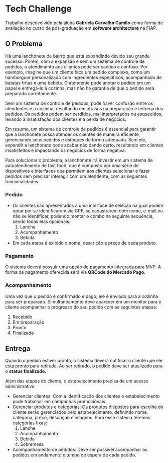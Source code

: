 # Tech Challenge
Trabalho desenvolvido pela aluna **Gabriela Carvalho Camilo** como forma de avaliação no curso de pós-graduação em **software architecture** na FIAP.

## O Problema

Há uma lanchonete de bairro que está expandindo devido seu grande sucesso. Porém, com a
expansão e sem um sistema de controle de pedidos, o atendimento aos clientes pode ser
caótico e confuso. Por exemplo, imagine que um cliente faça um pedido complexo, como um
hambúrguer personalizado com ingredientes específicos, acompanhado de batatas fritas e uma
bebida. O atendente pode anotar o pedido em um papel e entregá-lo à cozinha, mas não há
garantia de que o pedido será preparado corretamente.

Sem um sistema de controle de pedidos, pode haver confusão entre os atendentes e a cozinha,
resultando em atrasos na preparação e entrega dos pedidos. Os pedidos podem ser perdidos,
mal interpretados ou esquecidos, levando à insatisfação dos clientes e a perda de negócios.

Em resumo, um sistema de controle de pedidos é essencial para garantir que a lanchonete
possa atender os clientes de maneira eficiente, gerenciando seus pedidos e estoques de forma
adequada. Sem ele, expandir a lanchonete pode acabar não dando certo, resultando em clientes
insatisfeitos e impactando os negócios de forma negativa.

Para solucionar o problema, a lanchonete irá investir em um sistema de autoatendimento de
fast food, que é composto por uma série de dispositivos e interfaces que permitem aos clientes
selecionar e fazer pedidos sem precisar interagir com um atendente, com as seguintes
funcionalidades:

### Pedido

- Os clientes são apresentados a uma interface de seleção na qual podem optar por se
identificarem via CPF, se cadastrarem com nome, e-mail ou não se identificar, podendo
montar o combo na seguinte sequência, sendo todas elas opcionais:
    1. Lanche
    2. Acompanhamento
    3. Bebida
- Em cada etapa é exibido o nome, descrição e preço de cada produto.

### Pagamento

O sistema deverá possuir uma opção de pagamento integrada para MVP. A forma de
pagamento oferecida será via **QRCode do Mercado Pago**.

### Acompanhamento

Uma vez que o pedido é confirmado e pago, ele é enviado para a cozinha para ser preparado.
Simultaneamente deve aparecer em um monitor para o cliente acompanhar o progresso do seu
pedido com as seguintes etapas:

1. Recebido
2. Em preparação
3. Pronto
4. Finalizado

## Entrega

Quando o pedido estiver pronto, o sistema deverá notificar o cliente que ele está pronto para
retirada. Ao ser retirado, o pedido deve ser atualizado para o **status finalizado.**

Além das etapas do cliente, o estabelecimento precisa de um acesso administrativo:

- Gerenciar clientes: Com a identificação dos clientes o estabelecimento pode trabalhar em
campanhas promocionais.
- Gerenciar produtos e categorias: Os produtos dispostos para escolha do cliente serão
gerenciados pelo estabelecimento, definindo nome, categoria, preço, descrição e imagens.
Para esse sistema teremos categorias fixas:
    1. Lanche
    2. Acompanhamento
    3. Bebida
    4. Sobremesa
- Acompanhamento de pedidos: Deve ser possível acompanhar os pedidos em andamento e
tempo de espera de cada pedido.

